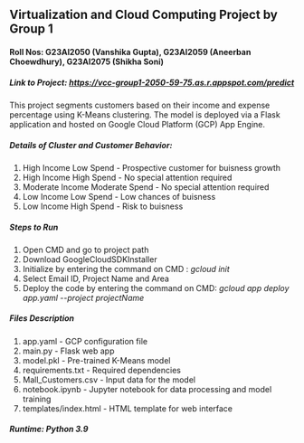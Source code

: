 ## Virtualization and Cloud Computing Project by Group 1
#### Roll Nos: G23AI2050 (Vanshika Gupta), G23AI2059 (Aneerban Choewdhury), G23AI2075 (Shikha Soni)

##### Link to Project: https://vcc-group1-2050-59-75.as.r.appspot.com/predict

This project segments customers based on their income and expense percentage using K-Means clustering. The model is deployed via a Flask application and hosted on Google Cloud Platform (GCP) App Engine.

##### Details of Cluster and Customer Behavior:
1. High Income Low Spend - Prospective customer for buisness growth
2. High Income High Spend - No special attention required
3. Moderate Income Moderate Spend - No special attention required
4. Low Income Low Spend - Low chances of buisness
5. Low Income High Spend - Risk to buisness

##### Steps to Run
1. Open CMD and go to project path
2. Download GoogleCloudSDKInstaller
3. Initialize by entering the command on CMD : *gcloud init*
4. Select Email ID, Project Name and Area
5. Deploy the code by entering the command on CMD: *gcloud app deploy app.yaml --project projectName*
   
##### Files Description
1. app.yaml - GCP configuration file
2. main.py - Flask web app
3. model.pkl - Pre-trained K-Means model
4. requirements.txt - Required dependencies
5. Mall_Customers.csv - Input data for the model
6. notebook.ipynb - Jupyter notebook for data processing and model training
7. templates/index.html - HTML template for web interface

##### Runtime: Python 3.9


